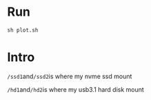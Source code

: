 # Run
```shell
sh plot.sh
```

# Intro
`/ssd1`and`/ssd2`is where my nvme ssd mount


`/hd1`and`/hd2`is where my usb3.1 hard disk mount